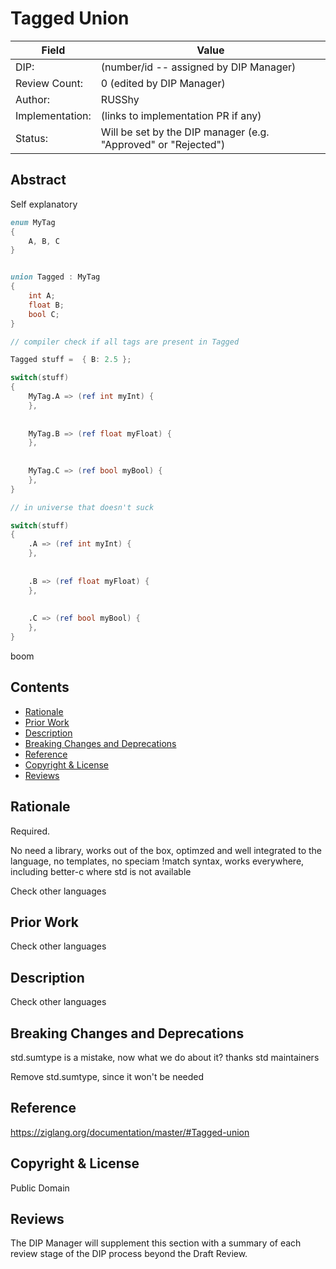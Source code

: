 # Tagged Union

| Field           | Value                                                           |
|-----------------|-----------------------------------------------------------------|
| DIP:            | (number/id -- assigned by DIP Manager)                          |
| Review Count:   | 0 (edited by DIP Manager)                                       |
| Author:         | RUSShy                               |
| Implementation: | (links to implementation PR if any)                             |
| Status:         | Will be set by the DIP manager (e.g. "Approved" or "Rejected")  |

## Abstract

Self explanatory

```D
enum MyTag
{
    A, B, C
}


union Tagged : MyTag
{
    int A;
    float B;
    bool C;
}

// compiler check if all tags are present in Tagged

Tagged stuff =  { B: 2.5 };

switch(stuff)
{
    MyTag.A => (ref int myInt) {
    },
    
    
    MyTag.B => (ref float myFloat) {
    },
    
    
    MyTag.C => (ref bool myBool) {
    },
}

// in universe that doesn't suck

switch(stuff)
{
    .A => (ref int myInt) {
    },
    
    
    .B => (ref float myFloat) {
    },
    
    
    .C => (ref bool myBool) {
    },
}

```

boom

## Contents
* [Rationale](#rationale)
* [Prior Work](#prior-work)
* [Description](#description)
* [Breaking Changes and Deprecations](#breaking-changes-and-deprecations)
* [Reference](#reference)
* [Copyright & License](#copyright--license)
* [Reviews](#reviews)

## Rationale
Required.

No need a library, works out of the box, optimzed and well integrated to the language, no templates, no speciam !match syntax, works everywhere, including better-c where std is not available

Check other languages

## Prior Work

Check other languages

## Description

Check other languages

## Breaking Changes and Deprecations

std.sumtype is a mistake, now what we do about it? thanks std maintainers

Remove std.sumtype, since it won't be needed

## Reference

https://ziglang.org/documentation/master/#Tagged-union


## Copyright & License

Public Domain

## Reviews
The DIP Manager will supplement this section with a summary of each review stage
of the DIP process beyond the Draft Review.
